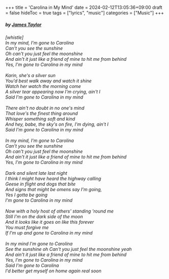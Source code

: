 +++
title = 'Carolina in My Mind'
date = 2024-02-12T13:05:36+09:00
draft = false
hideToc = true
tags = ["lyrics", "music"]
categories = ["Music"]
+++
##### *by [James Taylor](https://www.youtube.com/watch?v=zBpKI59jGGw)*
*[whistle]* \
*In my mind, I'm gone to Carolina* \
*Can't you see the sunshine* \
*Oh can't you just feel the moonshine* \
*And ain't it just like a friend of mine to hit me from behind* \
*Yes, I'm gone to Carolina in my mind* \
 \
*Karin, she's a silver sun* \
*You'd best walk away and watch it shine* \
*Watch her watch the morning come* \
*A silver tear appearing now I'm crying, ain't I* \
*Said I'm gone to Carolina in my mind* \
 \
*There ain't no doubt in no one's mind* \
*That love's the finest thing around* \
*Whisper something soft and kind* \
*And hey, babe, the sky's on fire, I'm dying, ain't I* \
*Said I'm gone to Carolina in my mind* \
 \
*In my mind, I'm gone to Carolina* \
*Can't you see the sunshine* \
*Oh can't you just feel the moonshine* \
*And ain't it just like a friend of mine to hit me from behind* \
*Yes, I'm gone to Carolina in my mind* \
 \
*Dark and silent late last night* \
*I think I might have heard the highway calling* \
*Geese in flight and dogs that bite* \
*And signs that might be omens say I'm going,* \
*Yes I gotta be going* \
*I'm gone to Carolina in my mind* \
 \
*Now with a holy host of others' standing 'round me* \
*Still I'm on the dark side of the moon* \
*And it looks like it goes on like this forever* \
*You must forgive me* \
*If I'm up and gone to Carolina in my mind* \
 \
*In my mind I'm gone to Carolina* \
*See the sunshine oh*
*Can't you just feel the moonshine yeah* \
*And ain't it just like a friend of mine to hit me from behind* \
*Yes, I'm gone to Carolina in my mind* \
*Said I'm gone to Carolina* \
*I'd better get myself on home again real soon*
